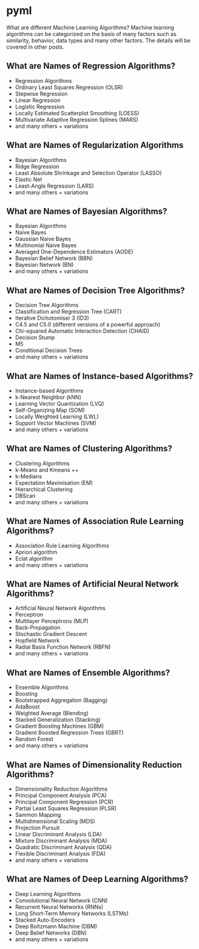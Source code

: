 # pyml

What are different Machine Learning Algorithms?
Machine learning algorithms can be categorized on the basis of many factors such as similarity, behavior, data types and many other factors. The details will be covered in other posts.

## What are Names of Regression Algorithms?
  - Regression Algorithms
  - Ordinary Least Squares Regression (OLSR)
  - Stepwise Regression
  - Linear Regression
  - Logistic Regression
  - Locally Estimated Scatterplot Smoothing (LOESS)
  - Multivariate Adaptive Regression Splines (MARS)
  - and many others + variations


## What are Names of Regularization Algorithms
  - Bayesian Algorithms
  - Ridge Regression
  - Least Absolute Shrinkage and Selection Operator (LASSO)
  - Elastic Net
  - Least-Angle Regression (LARS)
  - and many others + variations


## What are Names of Bayesian Algorithms?
  - Bayesian Algorithms
  - Naive Bayes
  - Gaussian Naive Bayes
  - Multinomial Naive Bayes
  - Averaged One-Dependence Estimators (AODE)
  - Bayesian Belief Network (BBN)
  - Bayesian Network (BN)
  - and many others + variations


## What are Names of Decision Tree Algorithms?
  - Decision Tree Algorithms
  - Classification and Regression Tree (CART)
  - Iterative Dichotomiser 3 (ID3)
  - C4.5 and C5.0 (different versions of a powerful approach)
  - Chi-squared Automatic Interaction Detection (CHAID)
  - Decision Stump
  - M5
  - Conditional Decision Trees
  - and many others + variations


## What are Names of Instance-based Algorithms?
  - Instance-based Algorithms
  - k-Nearest Neighbor (kNN)
  - Learning Vector Quantization (LVQ)
  - Self-Organizing Map (SOM)
  - Locally Weighted Learning (LWL)
  - Support Vector Machines (SVM)
  - and many others + variations


## What are Names of Clustering Algorithms?
  - Clustering Algorithms
  - k-Means and Kmeans ++
  - k-Medians
  - Expectation Maximisation (EM)
  - Hierarchical Clustering
  - DBScan
  - and many others + variations


## What are Names of Association Rule Learning Algorithms?
  - Association Rule Learning Algorithms
  - Apriori algorithm
  - Eclat algorithm
  - and many others + variations


## What are Names of Artificial Neural Network Algorithms?
  - Artificial Neural Network Algorithms
  - Perceptron
  - Multilayer Perceptrons (MLP)
  - Back-Propagation
  - Stochastic Gradient Descent
  - Hopfield Network
  - Radial Basis Function Network (RBFN)
  - and many others + variations


## What are Names of Ensemble Algorithms?
  - Ensemble Algorithms
  - Boosting
  - Bootstrapped Aggregation (Bagging)
  - AdaBoost
  - Weighted Average (Blending)
  - Stacked Generalization (Stacking)
  - Gradient Boosting Machines (GBM)
  - Gradient Boosted Regression Trees (GBRT)
  - Random Forest
  - and many others + variations


## What are Names of Dimensionality Reduction Algorithms?
  - Dimensionality Reduction Algorithms
  - Principal Component Analysis (PCA)
  - Principal Component Regression (PCR)
  - Partial Least Squares Regression (PLSR)
  - Sammon Mapping
  - Multidimensional Scaling (MDS)
  - Projection Pursuit
  - Linear Discriminant Analysis (LDA)
  - Mixture Discriminant Analysis (MDA)
  - Quadratic Discriminant Analysis (QDA)
  - Flexible Discriminant Analysis (FDA)
  - and many others + variations


## What are Names of Deep Learning Algorithms?
  - Deep Learning Algorithms
  - Convolutional Neural Network (CNN)
  - Recurrent Neural Networks (RNNs)
  - Long Short-Term Memory Networks (LSTMs)
  - Stacked Auto-Encoders
  - Deep Boltzmann Machine (DBM)
  - Deep Belief Networks (DBN)
  - and many others + variations
